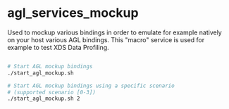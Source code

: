 # agl_services_mockup

Used to mockup various bindings in order to emulate for example natively
on your host various AGL bindings.
This "macro" service is used for example to test XDS Data Profiling.

```bash

# Start AGL mockup bindings
./start_agl_mockup.sh

# Start AGL mockup bindings using a specific scenario
# (supported scenario [0-3])
./start_agl_mockup.sh 2

```
